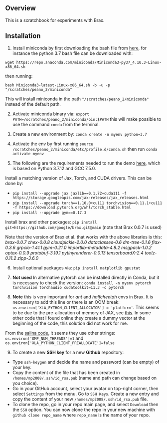 Overview
--------

This is a scratchbook for experiments with Brax.

Installation
------------

1. Install miniconda by first downloading the bash file from [here](https://docs.conda.io/en/latest/miniconda.html), for instance the python 3.7 bash file can be downloaded with:

`wget https://repo.anaconda.com/miniconda/Miniconda3-py37_4.10.3-Linux-x86_64.sh`

then running:

`bash Miniconda3-latest-Linux-x86_64.sh -b -u -p "/scratches/peano_2/miniconda"`

This will install miniconda in the path `"/scratches/peano_2/miniconda"` instead of the default path.

2. Activate miniconda binary via: `export PATH=/scratches/peano_2/miniconda/bin:$PATH` this will make possible to use the command `conda` from the terminal.

3. Create a new environment by: `conda create -n myenv python=3.7`

4. Activate the env by first running `source /scratches/peano_2/miniconda/etc/profile.d/conda.sh` then run `conda activate myenv`

5. The following are the requirements needed to run the demo [here](https://colab.research.google.com/github/google/brax/blob/main/notebooks/training_torch.ipynb#scrollTo=GJhPpM5ZPrpq), which is based on Python 3.7.12 and GCC 7.5.0.

Install a matching version of Jax, Torch, and CUDA drivers. This can be done by:

- `pip install --upgrade jax jaxlib==0.1.72+cuda111 -f https://storage.googleapis.com/jax-releases/jax_releases.html`
- `pip install --upgrade torch==1.10.0+cu111 torchvision==0.11.1+cu111 -f https://download.pytorch.org/whl/torch_stable.html`
- `pip install --upgrade gym==0.17.3`

Install brax and other packages: `pip install git+https://github.com/google/brax.git@main` (note that Brax 0.0.7 is used)

Note that the version of Brax et al. that works with the above libraries is this: *brax-0.0.7 chex-0.0.8 cloudpickle-2.0.0 dataclasses-0.6 dm-tree-0.1.6 flax-0.3.6 grpcio-1.41.1 gym-0.21.0 importlib-metadata-4.8.2 msgpack-1.0.2 optax-0.0.9 protobuf-3.19.1 pytinyrenderer-0.0.13 tensorboardX-2.4 toolz-0.11.2 zipp-3.6.0*

6. Install optional packages via: `pip install matplotlib gpustat` 

7. **Not used** In alternative pytorch can be installed directly in Conda, but it is necessary to check the version: `conda install -n myenv pytorch torchvision torchaudio cudatoolkit=11.3 -c pytorch`

8. **Note** this is very important for *ant* and *halfcheetah* envs in Brax. It is necessary to add this line or there is an OOM break: `os.environ['XLA_PYTHON_CLIENT_ALLOCATOR'] = 'platform'`. This seems to be due to the pre-allocation of memory of JAX, see [this](https://jax.readthedocs.io/en/latest/gpu_memory_allocation.html). In some other code that I found online they create a dummy vector at the beginning of the code, this solution did not work for me.

From the [salina code](https://github.com/facebookresearch/salina/tree/main/salina_examples/rl/ppo_brax), it seems they use other strings:  `os.environ['OMP_NUM_THREADS']=1` and `os.environ['XLA_PYTHON_CLIENT_PREALLOCATE']=false`

9. To create a new **SSH key** for a new **Github** repository:

- Type `ssh-keygen` and decide the name and password (can be empty) of your key.
- Copy the content of the file that has been created in `/homes/mp2008/.ssh/id_rsa.pub` (name and path can change based on you choice).
- Go in your GitHub account, select your avatar on top-right corner, then select `Settings` from the menu. Go to `SSH Keys`. Create a new entry and copy the content of your new `/homes/mp2008/.ssh/id_rsa.pub` file.
- To clone the repo, go in your repo main page, and select `Download` then the `SSH` option. You can now clone the repo in your new machine with `github clone repo_name` where `repo_name` is the name of your repo.


